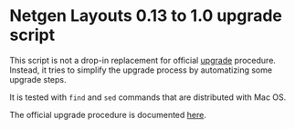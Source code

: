 # Netgen Layouts 0.13 to 1.0 upgrade script

This script is not a drop-in replacement for official [upgrade](https://docs.netgen.io/projects/layouts/en/latest/upgrades/upgrade_0130_100.html) procedure. 
Instead, it tries to simplify the upgrade process by automatizing some upgrade steps.

It is tested with `find` and `sed` commands that are distributed with Mac OS.

The official upgrade procedure is documented [here](https://docs.netgen.io/projects/layouts/en/latest/upgrades/upgrade_0130_100.html).

